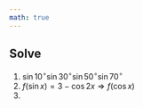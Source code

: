 ```yaml
---
math: true
---
```


## Solve

1. $\sin 10^\circ \sin 30^\circ \sin 50^\circ \sin 70^\circ$
1. $f(\sin x) = 3 - \cos 2x \Rightarrow f(\cos x)$
1. 


